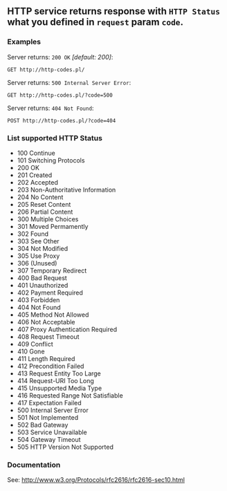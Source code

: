 ## HTTP service returns response with `HTTP Status` what you defined in `request` param `code`.

### Examples

Server returns: `200 OK` _[default: 200]_:

    GET http://http-codes.pl/

Server returns: `500 Internal Server Error`:

    GET http://http-codes.pl/?code=500

Server returns: `404 Not Found`:

    POST http://http-codes.pl/?code=404

### List supported HTTP Status

- 100 Continue
- 101 Switching Protocols
- 200 OK
- 201 Created
- 202 Accepted
- 203 Non-Authoritative Information
- 204 No Content
- 205 Reset Content
- 206 Partial Content
- 300 Multiple Choices
- 301 Moved Permamently
- 302 Found
- 303 See Other
- 304 Not Modified
- 305 Use Proxy
- 306 (Unused)
- 307 Temporary Redirect
- 400 Bad Request
- 401 Unauthorized
- 402 Payment Required
- 403 Forbidden
- 404 Not Found
- 405 Method Not Allowed
- 406 Not Acceptable
- 407 Proxy Authentication Required
- 408 Request Timeout
- 409 Conflict
- 410 Gone
- 411 Length Required
- 412 Precondition Failed
- 413 Request Entity Too Large
- 414 Request-URI Too Long
- 415 Unsupported Media Type
- 416 Requested Range Not Satisfiable
- 417 Expectation Failed
- 500 Internal Server Error
- 501 Not Implemented
- 502 Bad Gateway
- 503 Service Unavailable
- 504 Gateway Timeout
- 505 HTTP Version Not Supported
    
### Documentation

See: http://www.w3.org/Protocols/rfc2616/rfc2616-sec10.html
